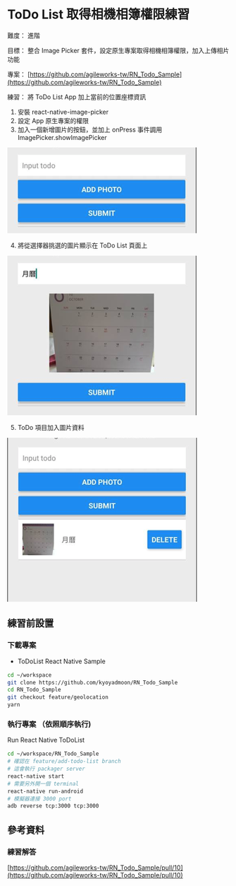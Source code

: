 # ToDo List 取得相機相簿權限練習

難度： 進階

目標： 整合 Image Picker 套件，設定原生專案取得相機相簿權限，加入上傳相片功能

專案： [https://github.com/agileworks-tw/RN_Todo_Sample](https://github.com/agileworks-tw/RN_Todo_Sample)

練習：
將 ToDo List App 加上當前的位置座標資訊

1. 安裝 react-native-image-picker
2. 設定 App 原生專案的權限
3. 加入一個新增圖片的按鈕，並加上 onPress 事件調用 ImagePicker.showImagePicker

  ![](assets/2018-10-25-14-12-01.png)

4. 將從選擇器挑選的圖片顯示在 ToDo List 頁面上

  ![](assets/2018-10-25-14-12-39.png)
  
5. ToDo 項目加入圖片資料

  ![](assets/2018-10-25-14-14-42.png)

## 練習前設置

### 下載專案

- ToDoList React Native Sample

```bash
cd ~/workspace
git clone https://github.com/kyoyadmoon/RN_Todo_Sample
cd RN_Todo_Sample
git checkout feature/geolocation
yarn
```

### 執行專案 （依照順序執行)

Run React Native ToDoList

```bash
cd ~/workspace/RN_Todo_Sample
# 確認在 feature/add-todo-list branch
# 這會執行 packager server
react-native start
# 需要另外開一個 terminal
react-native run-android
# 模擬器連接 3000 port
adb reverse tcp:3000 tcp:3000
```

## 參考資料

### 練習解答

[https://github.com/agileworks-tw/RN_Todo_Sample/pull/10](https://github.com/agileworks-tw/RN_Todo_Sample/pull/10)
